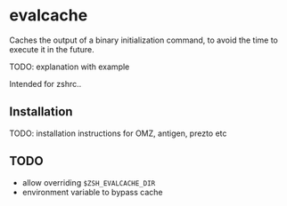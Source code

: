 # evalcache

Caches the output of a binary initialization command, to avoid the time to
execute it in the future.

TODO: explanation with example

Intended for zshrc..

## Installation

TODO: installation instructions for OMZ, antigen, prezto etc

## TODO
- allow overriding `$ZSH_EVALCACHE_DIR`
- environment variable to bypass cache
